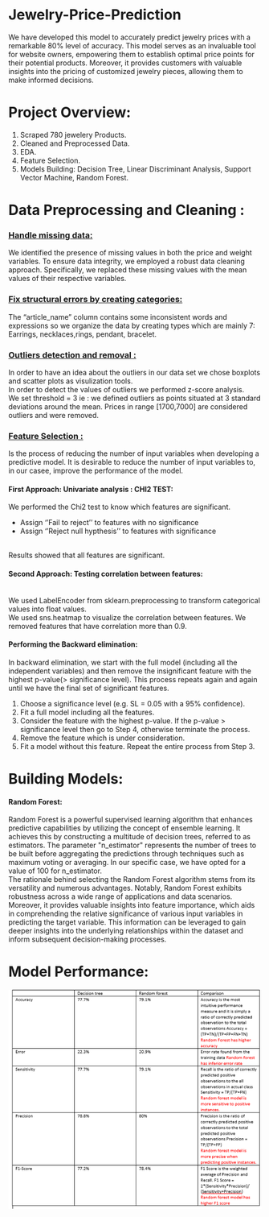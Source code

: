 # Jewelry-Price-Prediction

We have developed this model to accurately predict jewelry prices with a remarkable 80% level of accuracy. This model serves as an invaluable tool for website owners, empowering them to establish optimal price points for their potential products. Moreover, it provides customers with valuable insights into the pricing of customized jewelry pieces, allowing them to make informed decisions.

<H1>Project Overview:</H1>
<ol>
  <li>Scraped 780 jewelery Products. </li>
  <li>Cleaned and Preprocessed Data. </li>
  <li>EDA. </li>
  <li>Feature Selection. </li>
  <li>Models Building: Decision Tree, Linear Discriminant Analysis, Support Vector Machine, Random Forest. </li>
</ol>

<H1>Data Preprocessing and Cleaning : </H1>
<h3><u>Handle missing data:</u></h3>
<p>We identified the presence of missing values in both the price and weight variables. 
  To ensure data integrity, we employed a robust data cleaning approach. Specifically, we replaced these missing values with the mean values of their respective variables.</p>
<h3><u>Fix structural errors by creating categories:</u></h3>
<p>The “article_name” column contains some inconsistent words and expressions so we 
organize the data by creating types which are mainly 7: Earrings, necklaces,rings, pendant, bracelet.</p>

<h3><u>Outliers detection and removal :</u></h3>
In order to have an idea about the outliers in our data set we chose boxplots and scatter 
plots as visulization tools.
<br>In order to detect the values of outliers we performed z-score analysis. 
<br>We set threshold = 3 ie : we defined outliers as points situated at 3 standard deviations around 
the mean. Prices in range [1700,7000] are considered outliers and were removed.

<h3><u>Feature Selection : </u></h3>
Is the process of reducing the number of input variables when developing a predictive model. 
It is desirable to reduce the number of input variables to, in our casee, improve the 
performance of the model.
<br>
<h4> First Approach: Univariate analysis : CHI2 TEST: </h4>
We performed the Chi2 test to know which features are significant.
<ul>
  <li>Assign ‘’Fail to reject’’ to features with no significance </li>
  <li>Assign ‘’Reject null hypthesis’’ to features with significance </li>
  
</ul>
<br> Results showed that all features are significant.

<h4> Second Approach: Testing correlation between features: </h4>
<br>We used LabelEncoder from sklearn.preprocessing to transform categorical 
values into float values.
<br> We used sns.heatmap to visualize the correlation between features. 
We removed features that have correlation more than 0.9.

<h4> Performing the Backward elimination: </h4>
In backward elimination, we start with the full model (including all the independent 
variables) and then remove the insignificant feature with the highest p-value(> significance 
level). This process repeats again and again until we have the final set of significant features.

<ol>
  <li>Choose a significance level (e.g. SL = 0.05 with a 95% confidence).</li>
  <li>Fit a full model including all the features.</li>
  <li>Consider the feature with the highest p-value. If the p-value > significance level then 
  go to Step 4, otherwise terminate the process.</li>
  <li> Remove the feature which is under consideration.</li>
  <li>Fit a model without this feature. Repeat the entire process from Step 3.</li>
</ol>

<H1>Building Models: </H1>

<H4>Random Forest: </H4>
Random Forest is a powerful supervised learning algorithm that enhances predictive capabilities by utilizing the concept of ensemble learning. It achieves this by constructing a multitude of decision trees, referred to as estimators. The parameter "n_estimator" represents the number of trees to be built before aggregating the predictions through techniques such as maximum voting or averaging. In our specific case, we have opted for a value of 100 for n_estimator.
<br>
The rationale behind selecting the Random Forest algorithm stems from its versatility and numerous advantages. Notably, Random Forest exhibits robustness across a wide range of applications and data scenarios. Moreover, it provides valuable insights into feature importance, which aids in comprehending the relative significance of various input variables in predicting the target variable. This information can be leveraged to gain deeper insights into the underlying relationships within the dataset and inform subsequent decision-making processes.

<H1>Model Performance: </H1>

<img src="Comparision.PNG">


